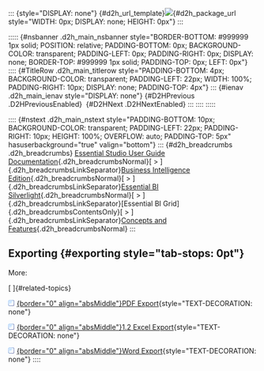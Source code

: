 ::: {style="DISPLAY: none"}
[](ms-xhelp:///?Id=d2h_url_template){#d2h_url_template}![](!package_url!){#d2h_package_url style="WIDTH: 0px; DISPLAY: none; HEIGHT: 0px"}
:::

::::: {#nsbanner .d2h_main_nsbanner style="BORDER-BOTTOM: #999999 1px solid; POSITION: relative; PADDING-BOTTOM: 0px; BACKGROUND-COLOR: transparent; PADDING-LEFT: 0px; PADDING-RIGHT: 0px; DISPLAY: none; BORDER-TOP: #999999 1px solid; PADDING-TOP: 0px; LEFT: 0px"}
:::: {#TitleRow .d2h_main_titlerow style="PADDING-BOTTOM: 4px; BACKGROUND-COLOR: transparent; PADDING-LEFT: 22px; WIDTH: 100%; PADDING-RIGHT: 10px; DISPLAY: none; PADDING-TOP: 4px"}
::: {#ienav .d2h_main_ienav style="DISPLAY: none"}
[](ms-xhelp:///?Id=b3a86270-7cf8-49e5-a4dc-9a30fa6436f4){#D2HPrevious .D2HPreviousEnabled}  [](ms-xhelp:///?Id=698673e1-8fb3-422e-b833-6b1e78d9d710){#D2HNext .D2HNextEnabled}
:::
::::
:::::

:::: {#nstext .d2h_main_nstext style="PADDING-BOTTOM: 10px; BACKGROUND-COLOR: transparent; PADDING-LEFT: 22px; PADDING-RIGHT: 10px; HEIGHT: 100%; OVERFLOW: auto; PADDING-TOP: 5px" hasuserbackground="true" valign="bottom"}
::: {#d2h_breadcrumbs .d2h_breadcrumbs}
[Essential Studio User Guide Documentation](ms-xhelp:///?Id=12457748-09e3-4d74-a240-8e049cedf030){.d2h_breadcrumbsNormal}[ \> ]{.d2h_breadcrumbsLinkSeparator}[Business Intelligence Edition](ms-xhelp:///?Id=fdf33dd8-62b2-47b9-ad7b-fc50e590bca5){.d2h_breadcrumbsNormal}[ \> ]{.d2h_breadcrumbsLinkSeparator}[Essential BI Silverlight](ms-xhelp:///?Id=c006b39c-6aa2-4637-b7de-3e7b6cb3f9f9){.d2h_breadcrumbsNormal}[ \> ]{.d2h_breadcrumbsLinkSeparator}[Essential BI Grid]{.d2h_breadcrumbsContentsOnly}[ \> ]{.d2h_breadcrumbsLinkSeparator}[Concepts and Features](ms-xhelp:///?Id=6e49680f-da51-4b1f-9043-47e40b9c0684){.d2h_breadcrumbsNormal}
:::

## Exporting {#exporting style="tab-stops: 0pt"}

More:

[ ]{#related-topics}

[![](button.gif){border="0" align="absMiddle"}PDF Export](ms-xhelp:///?Id=698673e1-8fb3-422e-b833-6b1e78d9d710){style="TEXT-DECORATION: none"}

[![](button.gif){border="0" align="absMiddle"}1.2 Excel Export](ms-xhelp:///?Id=596386ac-13fe-4d62-9ecf-e5c6dc5bdca4){style="TEXT-DECORATION: none"}

[![](button.gif){border="0" align="absMiddle"}Word Export](ms-xhelp:///?Id=32f7c560-c25f-4abb-b1a1-bc65beca6c8c){style="TEXT-DECORATION: none"}
::::
